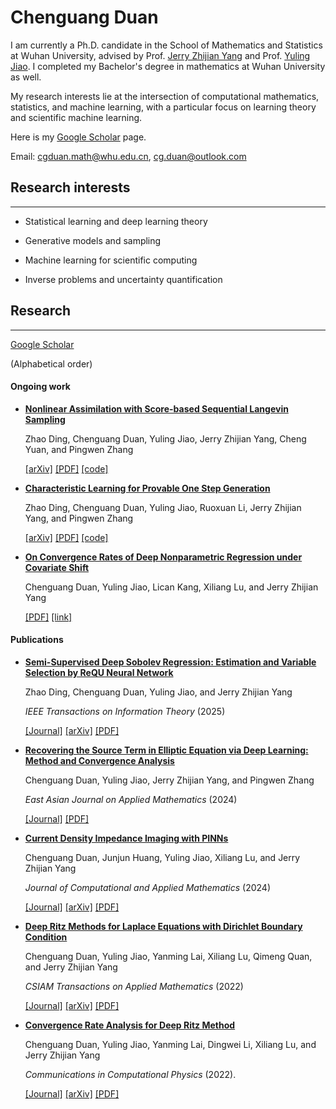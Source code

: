 # Chenguang Duan

I am currently a Ph.D. candidate in the School of Mathematics and Statistics at Wuhan University, advised by Prof. [Jerry Zhijian Yang](https://imai.whu.edu.cn/info/1031/2141.htm) and Prof. [Yuling Jiao](https://jszy.whu.edu.cn/jiaoyuling/en/lwcg/1349484/list/index.htm). I completed my Bachelor's degree in mathematics at Wuhan University as well.

My research interests lie at the intersection of computational mathematics, statistics, and machine learning, with a particular focus on learning theory and scientific machine learning.

Here is my [Google Scholar](https://scholar.google.com/citations?user=RpmGgyMAAAAJ) page.

Email: [cgduan.math@whu.edu.cn](cgduan.math@whu.edu.cn), [cg.duan@outlook.com](cg.duan@outlook.com)

## Research interests
---

* Statistical learning and deep learning theory
  
* Generative models and sampling
  
* Machine learning for scientific computing
  
* Inverse problems and uncertainty quantification

## Research
---

[Google Scholar](https://scholar.google.com/citations?user=RpmGgyMAAAAJ)

(Alphabetical order)

#### Ongoing work

* [**Nonlinear Assimilation with Score-based Sequential Langevin Sampling**](docs/Score_based_Sequential_Langevin_Sampling.pdf)
  

  Zhao Ding, Chenguang Duan, Yuling Jiao, Jerry Zhijian Yang, Cheng Yuan, and Pingwen Zhang

  [[arXiv]](https://arxiv.org/abs/2411.13443v2) [[PDF]](docs/Score_based_Sequential_Langevin_Sampling.pdf) [[code]](https://github.com/burning489/SSLS)

* [**Characteristic Learning for Provable One Step Generation**](docs/Characteristic_Learning.pdf)
 
   Zhao Ding, Chenguang Duan, Yuling Jiao, Ruoxuan Li, Jerry Zhijian Yang, and Pingwen Zhang

  [[arXiv]](https://arxiv.org/abs/2405.05512v4) [[PDF]](docs/Characteristic_Learning.pdf) [[code]](https://github.com/burning489/CharacteristicGenerator)

* [**On Convergence Rates of Deep Nonparametric Regression under Covariate Shift**](docs/Convergence_Rate_Covariate_Shift.pdf)
   
   Chenguang Duan, Yuling Jiao, Lican Kang, Xiliang Lu, and Jerry Zhijian Yang

  [[PDF]](docs/Convergence_Rate_Covariate_Shift.pdf) [[link]](https://openreview.net/forum?id=WrBxRtGNLH)

#### Publications

* [**Semi-Supervised Deep Sobolev Regression: Estimation and Variable Selection by ReQU Neural Network**](docs/Semi_Supervised_Deep_Sobolev_Regression.pdf) 

  Zhao Ding, Chenguang Duan, Yuling Jiao, and Jerry Zhijian Yang

  *IEEE Transactions on Information Theory* (2025)

  [[Journal]](https://ieeexplore.ieee.org/document/10858754) [[arXiv]](https://arxiv.org/abs/2401.04535v2) [[PDF]](docs/Semi_Supervised_Deep_Sobolev_Regression.pdf) 

* [**Recovering the Source Term in Elliptic Equation via Deep Learning: Method and Convergence Analysis**](docs/Inverse_Source_PINNs.pdf)

  Chenguang Duan, Yuling Jiao, Jerry Zhijian Yang, and Pingwen Zhang

  *East Asian Journal on Applied Mathematics* (2024)

  [[Journal]](https://journal.global-sci.org/intro/article_detail/eajam/23157.html) [[PDF]](docs/Inverse_Source_PINNs.pdf)

* [**Current Density Impedance Imaging with PINNs**](docs/CDII_PINNs.pdf)

  Chenguang Duan, Junjun Huang, Yuling Jiao, Xiliang Lu, and Jerry Zhijian Yang

  *Journal of Computational and Applied Mathematics* (2024)

  [[Journal]](https://www.sciencedirect.com/science/article/pii/S0377042724003698) [[arXiv]](https://arxiv.org/abs/2306.13881) [[PDF]](docs/CDII_PINNs.pdf)

* [**Deep Ritz Methods for Laplace Equations with Dirichlet Boundary Condition**](docs/Deep_Ritz_Dirichlet.pdf)

  Chenguang Duan, Yuling Jiao, Yanming Lai, Xiliang Lu, Qimeng Quan, and Jerry Zhijian Yang

  *CSIAM Transactions on Applied Mathematics* (2022)

  [[Journal]](https://journal.global-sci.org/intro/article_detail/csiam-am/21155.html) [[arXiv]](https://arxiv.org/abs/2111.02009) [[PDF]](docs/Deep_Ritz_Dirichlet.pdf) 

* [**Convergence Rate Analysis for Deep Ritz Method**](docs/Deep_Ritz.pdf)

  Chenguang Duan, Yuling Jiao, Yanming Lai, Dingwei Li, Xiliang Lu, and Jerry Zhijian Yang

  *Communications in Computational Physics* (2022).

  [[Journal]](https://journal.global-sci.org/intro/article_detail/cicp/20375.html) [[arXiv]](https://arxiv.org/abs/2103.13330) [[PDF]](docs/Deep_Ritz.pdf)

  

